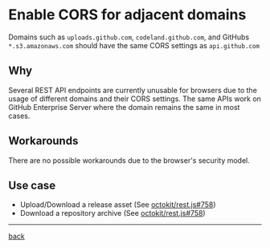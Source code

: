 # Enable CORS for adjacent domains

Domains such as `uploads.github.com`, `codeland.github.com`, and GitHubs `*.s3.amazonaws.com` should have the same CORS settings as `api.github.com`

## Why

Several REST API endpoints are currently unusable for browsers due to the usage of different domains and their CORS settings. The same APIs work on GitHub Enterprise Server where the domain remains the same in most cases.

## Workarounds

There are no possible workarounds due to the browser's security model.

## Use case

- Upload/Download a release asset (See [octokit/rest.js#758](https://github.com/octokit/rest.js/issues/758))
- Download a repository archive (See [octokit/rest.js#758](https://github.com/octokit/rest.js/issues/758))

---

[back](../..)
